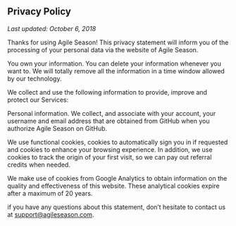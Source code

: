 ## Privacy Policy

_Last updated: October 6, 2018_

Thanks for using Agile Season!
This privacy statement will inform you of the processing
of your personal data via the website of Agile Season.

You own your information. You can delete your information whenever you want to.
We will totally remove all the information in a time window allowed
by our technology.

We collect and use the following information to provide,
improve and protect our Services:

Personal information.
We collect, and associate with your account, your username and email address
that are obtained from GitHub when you authorize Agile Season on GitHub.

We use functional cookies, cookies to automatically sign you in
if requested and cookies to enhance your browsing experience.
In addition, we use cookies to track the origin of your first visit,
so we can pay out referral credits when needed.

We make use of cookies from Google Analytics to obtain information
on the quality and effectiveness of this website.
These analytical cookies expire after a maximum of 20 years.

if you have any questions about this statement,
don’t hesitate to contact us at support@agileseason.com.
